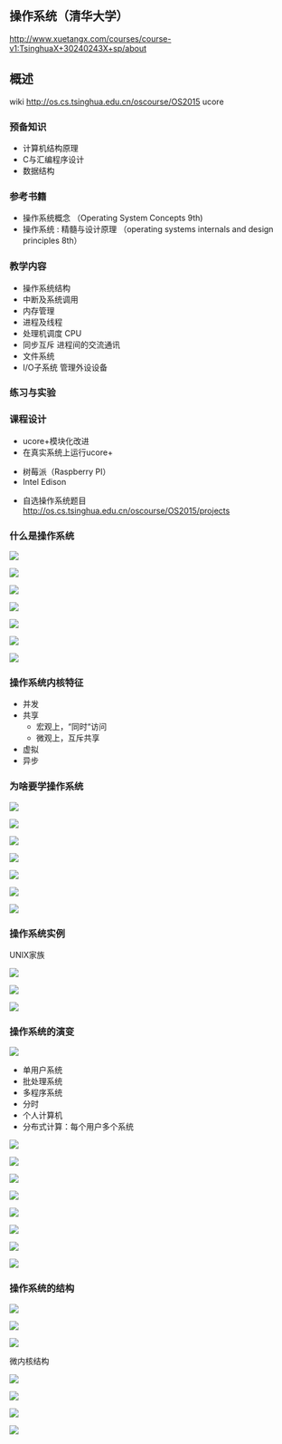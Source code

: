 操作系统（清华大学）
--------


http://www.xuetangx.com/courses/course-v1:TsinghuaX+30240243X+sp/about



## 概述
wiki http://os.cs.tsinghua.edu.cn/oscourse/OS2015
ucore
### 预备知识
- 计算机结构原理
- C与汇编程序设计
- 数据结构

### 参考书籍
- 操作系统概念 （Operating System Concepts 9th)
- 操作系统 : 精髓与设计原理 （operating systems internals and design principles 8th）

### 教学内容
- 操作系统结构
- 中断及系统调用
- 内存管理
- 进程及线程
- 处理机调度     CPU
- 同步互斥      进程间的交流通讯
- 文件系统
- I/O子系统     管理外设设备

### 练习与实验

### 课程设计
- ucore+模块化改进
- 在真实系统上运行ucore+
 + 树莓派（Raspberry PI）
 + Intel Edison
- 自选操作系统题目
  http://os.cs.tsinghua.edu.cn/oscourse/OS2015/projects


### 什么是操作系统
![](https://ws3.sinaimg.cn/large/006tNc79gy1flrwi20od4j30va0j675o.jpg)



![](https://ws3.sinaimg.cn/large/006tKfTcgy1flrwkzmrd9j30u00opt9w.jpg)



![](https://ws4.sinaimg.cn/large/006tKfTcgy1flrwmiegdrj30v70hwt9d.jpg)



![](https://ws2.sinaimg.cn/large/006tKfTcgy1flrwmy9nyrj30s10kjq3i.jpg)





![](https://ws3.sinaimg.cn/large/006tKfTcgy1flrwos42jhj315m0lxabq.jpg)



![](https://ws1.sinaimg.cn/large/006tKfTcgy1flrwptxa3nj30ok0q90tl.jpg)

 

![](https://ws3.sinaimg.cn/large/006tKfTcgy1flrwrv10kij30xd0q0q4p.jpg)



### 操作系统内核特征

- 并发
- 共享
  + 宏观上，“同时“访问
  + 微观上，互斥共享
- 虚拟
- 异步





### 为啥要学操作系统





![](https://ws3.sinaimg.cn/large/006tKfTcgy1flrx47mnsrj30ze0nign6.jpg)



![](https://ws3.sinaimg.cn/large/006tKfTcgy1flrx4q9qjqj30wt0mhq45.jpg)



![](https://ws2.sinaimg.cn/large/006tKfTcgy1flrx5g7q9zj30zv0l0jsr.jpg)



![](https://ws3.sinaimg.cn/large/006tKfTcgy1flrxczp2m8j31010o00v9.jpg)



![](https://ws3.sinaimg.cn/large/006tKfTcgy1flrxd6lmknj30z90ieq4h.jpg)



![](https://ws3.sinaimg.cn/large/006tKfTcgy1flrxd9um7sj31290n9dhn.jpg)



![](https://ws2.sinaimg.cn/large/006tKfTcgy1flrxdk8p7sj31a20ndjte.jpg)





### 操作系统实例

UNIX家族

![](https://ws1.sinaimg.cn/large/006tKfTcgy1flrxmexxrlj319f0nrtac.jpg)



![](https://ws1.sinaimg.cn/large/006tKfTcgy1flrxn5iqfuj31d40qdac6.jpg)



![](https://ws3.sinaimg.cn/large/006tKfTcgy1flrxo94dvtj31ev0s4n0o.jpg)





### 操作系统的演变

![](https://ws3.sinaimg.cn/large/006tKfTcgy1flrz766b5aj30z60r0goc.jpg)



- 单用户系统
- 批处理系统
- 多程序系统
- 分时
- 个人计算机
- 分布式计算：每个用户多个系统



![](https://ws3.sinaimg.cn/large/006tKfTcgy1flrzipsr6gj30ud0qqabt.jpg)



![](https://ws1.sinaimg.cn/large/006tKfTcgy1flrzj68emyj30ua0mijsq.jpg)



![](https://ws4.sinaimg.cn/large/006tKfTcgy1flrzjsy8xkj30y40oj404.jpg)



![](https://ws2.sinaimg.cn/large/006tKfTcgy1flrzkdt27tj30xc0p3q4f.jpg)



![](https://ws1.sinaimg.cn/large/006tKfTcgy1flrzltydkaj30wc0n80ub.jpg)



![](https://ws3.sinaimg.cn/large/006tKfTcgy1flrzmb29k7j30pl0j7q3w.jpg)



![](https://ws3.sinaimg.cn/large/006tKfTcgy1flrzmzcfw4j315i0mcwg4.jpg)



![](https://ws1.sinaimg.cn/large/006tKfTcgy1flrznkb98sj317z0p4q4y.jpg)



### 操作系统的结构

![](https://ws1.sinaimg.cn/large/006tKfTcgy1flrzy54hq1j318v0pfwgj.jpg)



![](https://ws2.sinaimg.cn/large/006tKfTcgy1flrzyxqzq9j318w0l9wg8.jpg)



![](https://ws2.sinaimg.cn/large/006tKfTcgy1flrzzwtx6mj318s0qemzp.jpg)



微内核结构 

![](https://ws2.sinaimg.cn/large/006tKfTcgy1fls00r8oa5j311o0qjq4w.jpg)



![](https://ws3.sinaimg.cn/large/006tKfTcgy1fls01zpti8j30zv0qmmzb.jpg)



![](https://ws4.sinaimg.cn/large/006tKfTcgy1fls02qojdnj30zu0qfmzf.jpg)



![](https://ws2.sinaimg.cn/large/006tKfTcgy1fls035xb1mj315r0osgo2.jpg)



